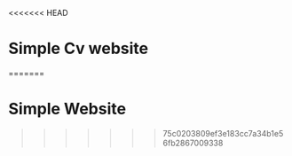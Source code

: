 <<<<<<< HEAD
# Simple Cv website
=======
# Simple Website 
>>>>>>> 75c0203809ef3e183cc7a34b1e56fb2867009338

